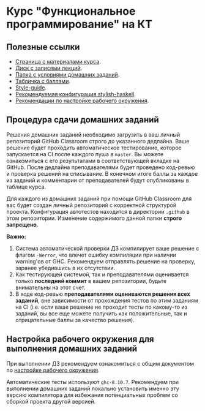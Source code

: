# Курс "Функциональное программирование" на КТ

## Полезные ссылки

* [Страница с материалами курса](https://github.com/jagajaga/FP-Course-ITMO).
* [Диск с записями лекций](https://drive.google.com/drive/u/1/folders/1S17GlvEM4ehtUVujQjPPtfVE7bqJt141).
* [Папка с условиями домашних заданий](/Homework/).
* [Табличка с баллами](https://docs.google.com/spreadsheets/d/1NVkwuSjx6SSkREZmfWVYK-wu7Uv0jgRf5ojmOuw_weo/edit#gid=0).
* [Style-guide](code-style.md).
* [Рекомендуемая конфигурация stylish-haskell](.stylish-haskell.yaml).
* [Рекомендации по настройке рабочего окружения](environment-setup.md).

## Процедура сдачи домашних заданий

Решения домашних заданий необходимо загрузить в ваш личный репозиторий GitHub Classroom строго до указанного дедлайна. Ваше решение будет проходить автоматическое тестирование, которое запускается на CI после каждого пуша в `master`. Вы можете ознакомиться с его результатами в соответствующей вкладке на GitHub. После дедлайна преподавателями будет проведено код-ревью и проверка решений на списывание. В конечном итоге баллы за каждое из заданий и комментарии от преподавателей будут опубликованы в таблице курса.

Для каждого из домашних заданий при помощи GitHub Classroom для вас будет создан личный репозиторий с корректной структурой проекта. Конфигурация автотестов находится в директории `.github` в этом репозитории. Изменение содержимого данной папки **строго запрещено**.

**Важно:**

1. Система автоматической проверки ДЗ компилирует ваше решение с флагом `-Werror`, что влечет ошибку компиляции при наличии warning'ов от GHC. Рекомендуем отправлять решение на проверку, заранее убедившись в их отсутствии.
2. Как тестирующей системой, так и преподавателями оценивается только **последний коммит** в вашем репозитории, будьте внимательны на этот счет.
3. В ходе код-ревью **преподавателями оцениваются решения всех заданий**, вне зависимости от прохождения тестов по этим заданиям на CI (i.e. если ваше решение не проходит тесты по какому-то из заданий, вы все еще можете получить как положительные, так и отрицательные баллы за качество решения).

## Настройка рабочего окружения для выполнения домашних заданий

При выполнении ДЗ рекомендуем ознакомиться с общим документом по [настройке рабочего окружения](environment-setup.md).

Автоматические тесты используют `ghc-8.10.7`. Рекомендуем при выполнении домашних заданий локально установить именно эту версию компилятора для избежания потенциальных проблем со сборкой проекта другой версией.